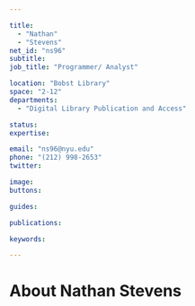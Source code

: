 ```yaml
---

title:
  - "Nathan"
  - "Stevens"
net_id: "ns96"
subtitle: 
job_title: "Programmer/ Analyst"

location: "Bobst Library"
space: "2-12"
departments:
  - "Digital Library Publication and Access"

status: 
expertise:

email: "ns96@nyu.edu"
phone: "(212) 998-2653"
twitter: 

image: 
buttons:

guides:

publications:

keywords:

---
```


# About Nathan Stevens


